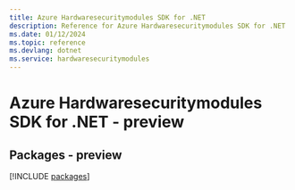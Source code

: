 ```yaml
---
title: Azure Hardwaresecuritymodules SDK for .NET
description: Reference for Azure Hardwaresecuritymodules SDK for .NET
ms.date: 01/12/2024
ms.topic: reference
ms.devlang: dotnet
ms.service: hardwaresecuritymodules
---
```

# Azure Hardwaresecuritymodules SDK for .NET - preview
## Packages - preview
[!INCLUDE [packages](hardwaresecuritymodules-index.md)]